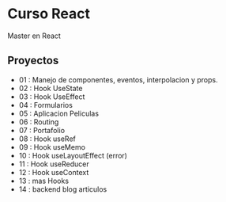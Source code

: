 # Curso React
Master en React
## Proyectos

- 01 : Manejo de componentes, eventos, interpolacion y props.
- 02 : Hook UseState
- 03 : Hook UseEffect
- 04 : Formularios
- 05 : Aplicacion Peliculas
- 06 : Routing 
- 07 : Portafolio
- 08 : Hook useRef
- 09 : Hook useMemo
- 10 : Hook useLayoutEffect (error)
- 11 : Hook useReducer
- 12 : Hook useContext
- 13 : mas Hooks
- 14 : backend blog articulos
